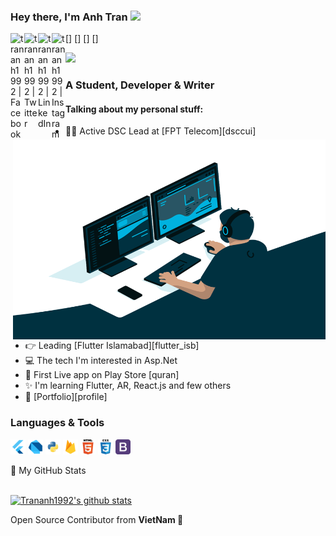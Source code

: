 ### Hey there, I'm  Anh Tran <img src="https://media.giphy.com/media/hvRJCLFzcasrR4ia7z/giphy.gif" width="25px">

[<img align="left" alt="trananh1992 | Facebook" width=22px src="https://cdn.jsdelivr.net/npm/simple-icons@v3/icons/facebook.svg">]
[<img align="left" alt="trananh1992 | Twitter" width=22px src="https://cdn.jsdelivr.net/npm/simple-icons@v3/icons/twitter.svg">]
[<img align="left" alt="trananh1992 | LinkedIn" width=22px src="https://cdn.jsdelivr.net/npm/simple-icons@v3/icons/linkedin.svg">]
[<img align="left" alt="trananh1992 | Instagram" width=22px src="https://cdn.jsdelivr.net/npm/simple-icons@v3/icons/instagram.svg">]

![](https://visitor-badge.glitch.me/badge?page_id=trananh1992.trananh1992)

### A Student, Developer & Writer

<img align="right" alt="GIF" src="code.gif" width="500" height="320" />

#### Talking about my personal stuff:

- 🙋‍♂️ Active DSC Lead at [FPT Telecom][dsccui]
- 👉 Leading [Flutter Islamabad][flutter_isb]
- 💻 The tech I'm interested in Asp.Net
- 📱 First Live app on Play Store [quran]
- ✨ I'm learning Flutter, AR, React.js and few others
- 📄 [Portfolio][profile]

### Languages & Tools

<code><img width=24px src="https://raw.githubusercontent.com/github/explore/80688e429a7d4ef2fca1e82350fe8e3517d3494d/topics/flutter/flutter.png"></code>
<code><img width=24px src="https://raw.githubusercontent.com/github/explore/80688e429a7d4ef2fca1e82350fe8e3517d3494d/topics/dart/dart.png"></code>
<code><img width=24px src="https://raw.githubusercontent.com/github/explore/80688e429a7d4ef2fca1e82350fe8e3517d3494d/topics/python/python.png"></code>
<code><img width=24px src="https://raw.githubusercontent.com/github/explore/80688e429a7d4ef2fca1e82350fe8e3517d3494d/topics/firebase/firebase.png"></code>
<code><img width=24px src="https://raw.githubusercontent.com/github/explore/80688e429a7d4ef2fca1e82350fe8e3517d3494d/topics/html/html.png"></code>
<code><img width=24px src="https://raw.githubusercontent.com/github/explore/80688e429a7d4ef2fca1e82350fe8e3517d3494d/topics/css/css.png"></code>
<code><img width=24px src="https://raw.githubusercontent.com/github/explore/80688e429a7d4ef2fca1e82350fe8e3517d3494d/topics/bootstrap/bootstrap.png"></code>

<summary>📝 My GitHub Stats</summary>
<br>

[![Trananh1992's github stats](https://github-readme-stats.vercel.app/api?username=trananh1992&theme=gotham)](https://github.com/trananh1992/github-readme-stats)


Open Source Contributor from <b>VietNam<b> 💚
